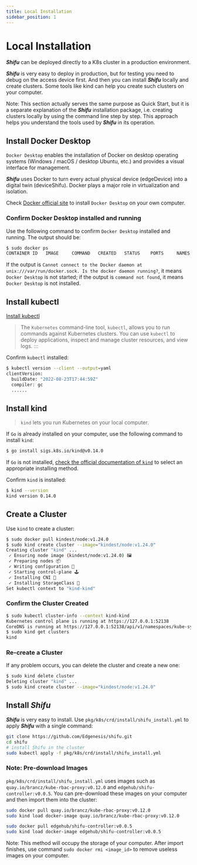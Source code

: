 ```yaml
---
title: Local Installation
sidebar_position: 1
---
```


# Local Installation
***Shifu*** can be deployed directly to a K8s cluster in a production environment.

***Shifu*** is very easy to deploy in production, but for testing you need to debug on the access device first.  And then you can install ***Shifu*** locally and create clusters. Some tools like kind can help you create such clusters on your computer.

Note: This section actually serves the same purpose as Quick Start, but it is a separate explanation of the ***Shifu*** installation package, i.e. creating clusters locally by using the command line step by step. This approach helps you understand the tools used by ***Shifu*** in its operation.

## Install Docker Desktop

`Docker Desktop` enables the installation of Docker on desktop operating systems (Windows / macOS / desktop Ubuntu, etc.) and provides a visual interface for management.

***Shifu*** uses Docker to turn every actual physical device (edgeDevice) into a digital twin (deviceShifu). Docker plays a major role in virtualization and isolation.

Check [Docker official site](https://www.docker.com) to install `Docker Desktop` on your own computer.

### Confirm Docker Desktop installed and running

Use the following command to confirm `Docker Desktop` installed and running. The output should be:

```bash
$ sudo docker ps
CONTAINER ID   IMAGE     COMMAND   CREATED   STATUS    PORTS     NAMES
```

If the output is `Cannot connect to the Docker daemon at unix:///var/run/docker.sock. Is the docker daemon running?`, it means `Docker Desktop` is not started; if the output is `command not found`, it means `Docker Desktop` is not installed.

## Install kubectl

[Install kubectl](https://kubernetes.io/docs/tasks/tools/)

> The `Kubernetes` command-line tool, `kubectl`, allows you to run commands against Kubernetes clusters. You can use `kubectl` to deploy applications, inspect and manage cluster resources, and view logs.
:::

Confirm `kubectl` installed:

```bash
$ kubectl version --client --output=yaml
clientVersion:
  buildDate: "2022-08-23T17:44:59Z"
  compiler: gc
  ......
```

## Install kind

> `kind` lets you run Kubernetes on your local computer.

If `Go` is already installed on your computer, use the following command to install `kind`:

```bash
$ go install sigs.k8s.io/kind@v0.14.0
```

If `Go` is not installed, [check the official documentation of `kind`](https://kind.sigs.k8s.io/docs/user/quick-start#installation) to select an appropriate installing method.

Confirm `kind` is installed:

```bash
$ kind --version
kind version 0.14.0
```

## Create a Cluster

Use `kind` to create a cluster:

```bash
$ sudo docker pull kindest/node:v1.24.0
$ sudo kind create cluster --image="kindest/node:v1.24.0"
Creating cluster "kind" ...
 ✓ Ensuring node image (kindest/node:v1.24.0) 🖼
 ✓ Preparing nodes 📦
 ✓ Writing configuration 📜
 ✓ Starting control-plane 🕹️
 ✓ Installing CNI 🔌
 ✓ Installing StorageClass 💾
Set kubectl context to "kind-kind"
```

### Confirm the Cluster Created

```bash
$ sudo kubectl cluster-info --context kind-kind
Kubernetes control plane is running at https://127.0.0.1:52138
CoreDNS is running at https://127.0.0.1:52138/api/v1/namespaces/kube-system/services/kube-dns:dns/proxy
$ sudo kind get clusters
kind
```

### Re-create a Cluster

If any problem occurs, you can delete the cluster and create a new one:

```bash
$ sudo kind delete cluster
Deleting cluster "kind" ...
$ sudo kind create cluster --image="kindest/node:v1.24.0"
```

## Install ***Shifu***

***Shifu*** is very easy to install. Use `pkg/k8s/crd/install/shifu_install.yml` to apply ***Shifu*** with a single command:

```bash
git clone https://github.com/Edgenesis/shifu.git
cd shifu
# install Shifu in the cluster
sudo kubectl apply -f pkg/k8s/crd/install/shifu_install.yml
```

### Note: Pre-download Images

`pkg/k8s/crd/install/shifu_install.yml` uses images such as `quay.io/brancz/kube-rbac-proxy:v0.12.0` and `edgehub/shifu-controller:v0.0.5`. You can pre-download these images on your computer and then import them into the cluster:

```bash
sudo docker pull quay.io/brancz/kube-rbac-proxy:v0.12.0
sudo kind load docker-image quay.io/brancz/kube-rbac-proxy:v0.12.0

sudo docker pull edgehub/shifu-controller:v0.0.5
sudo kind load docker-image edgehub/shifu-controller:v0.0.5
```

Note: This method will occupy the storage of your computer. After import finishes, use command `sudo docker rmi <image_id>` to remove useless images on your computer.
